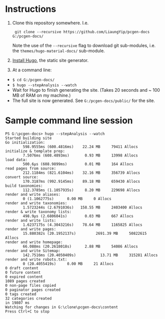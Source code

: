 # Instructions

1. Clone this repository somewhere. I.e.

        git clone --recursive https://github.com/LiaungYip/pcgen-docs G:/pcgen-docs/

   Note the use of the `--recursive` flag to download git sub-modules, i.e. the `themes/hugo-material-docs/` sub-module.

2. [Install Hugo](https://gohugo.io/overview/installing/), the static site generator.
3. At a command line:
  * `$ cd G:/pcgen-docs/`
  * `$ hugo --stepAnalysis --watch`
  * Wait for Hugo to finish generating the site. (Takes 20 seconds and ~ 100 MB of RAM on my machine.)
  * The full site is now generated. See `G:/pcgen-docs/public/` for the site.

# Sample command line session

    PS G:\pcgen-docs> hugo --stepAnalysis --watch
    Started building site
    Go initialization:
            598.9555ms (600.4816ms)    22.24 MB     79411 Allocs
    initialize & template prep:
            7.5076ms (608.4893ms)       0.93 MB     13998 Allocs
    load data:
            500.6µs (608.9899ms)        0.01 MB     164 Allocs
    read pages from source:
            212.1184ms (821.6104ms)    32.16 MB     356739 Allocs
    convert source:
            170.3187ms (992.9145ms)    89.18 MB     659430 Allocs
    build taxonomies:
            112.3785ms (1.1057935s)     8.20 MB     229698 Allocs
    render and write aliases:
            0 (1.1062775s)      0.00 MB     0 Allocs
    render and write taxonomies:
            1.5723244s (2.6791036s)   158.55 MB     2403400 Allocs
    render & write taxonomy lists:
            498.9µs (2.6806041s)        0.03 MB     667 Allocs
    render and write lists:
            1.6237175s (4.3043216s)    78.64 MB     1165825 Allocs
    render and write pages:
            15.880382s (20.1952137s)         2691.39 MB     50822615 Allocs
    render and write homepage:
            66.088ms (20.2618018s)      2.88 MB     54086 Allocs
    render and write Sitemap:
            142.7516ms (20.4050409s)           13.71 MB     315281 Allocs
    render and write robots.txt:
            0 (20.4055419s)     0.00 MB     21 Allocs
    0 draft content
    0 future content
    0 expired content
    1089 pages created
    0 non-page files copied
    0 paginator pages created
    0 tags created
    32 categories created
    in 19807 ms
    Watching for changes in G:\clone\pcgen-docs\content
    Press Ctrl+C to stop